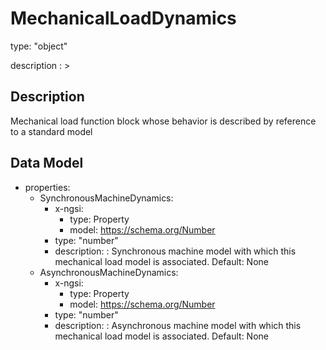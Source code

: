 # MechanicalLoadDynamics
type: "object"
description : >
## Description
Mechanical load function block whose behavior is described by reference to a standard model

## Data Model
  - properties:
    - SynchronousMachineDynamics:
      - x-ngsi:
        - type: Property
        - model: https://schema.org/Number
      - type: "number"
      - description: : Synchronous machine model with which this mechanical load model is associated. Default: None
    - AsynchronousMachineDynamics:
      - x-ngsi:
        - type: Property
        - model: https://schema.org/Number
      - type: "number"
      - description: : Asynchronous machine model with which this mechanical load model is associated. Default: None
